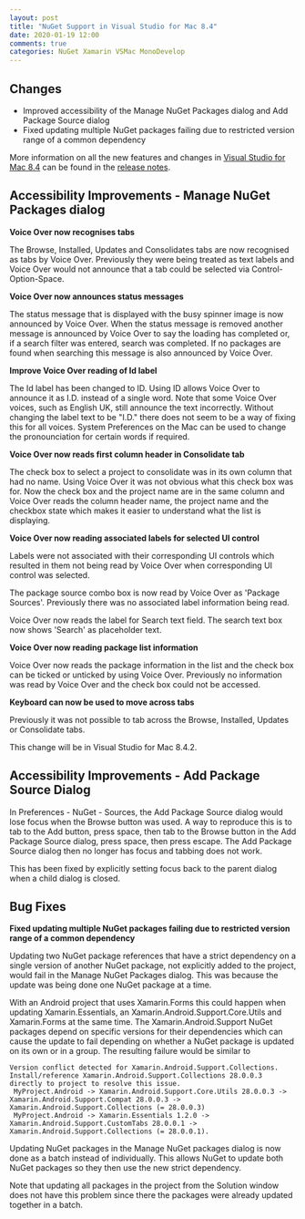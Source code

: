 ```yaml
---
layout: post
title: "NuGet Support in Visual Studio for Mac 8.4"
date: 2020-01-19 12:00
comments: true
categories: NuGet Xamarin VSMac MonoDevelop
---
```


## Changes

   * Improved accessibility of the Manage NuGet Packages dialog and Add Package Source dialog
   * Fixed updating multiple NuGet packages failing due to restricted version range of a common dependency
 
More information on all the new features and changes in [Visual Studio for Mac 8.4](https://www.visualstudio.com/vs/visual-studio-mac/)
can be found in the [release notes](https://docs.microsoft.com/en-us/visualstudio/releasenotes/vs2019-mac-relnotes).

## Accessibility Improvements - Manage NuGet Packages dialog

**Voice Over now recognises tabs**

The Browse, Installed, Updates and Consolidates tabs are now recognised as tabs
by Voice Over. Previously they were being treated as text labels and Voice Over
would not announce that a tab could be selected via Control-Option-Space.

**Voice Over now announces status messages**

The status message that is displayed with the busy spinner image is now
announced by Voice Over. When the status message is removed another
message is announced by Voice Over to say the loading has completed
or, if a search filter was entered, search was completed. If no
packages are found when searching this message is also announced
by Voice Over.

**Improve Voice Over reading of Id label**

The Id label has been changed to ID. Using ID allows Voice Over to announce it as I.D. instead of a single
word. Note that some Voice Over voices, such as English UK, still
announce the text incorrectly. Without changing the label text to be "I.D."
there does not seem to be a way of fixing this for all voices. System
Preferences on the Mac can be used to change the pronounciation for
certain words if required.

**Voice Over now reads first column header in Consolidate tab**

The check box to select a project to consolidate was in its own column that
had no name. Using Voice Over it was not obvious what this check box was for. Now the check
box and the project name are in the same column and Voice Over reads
the column header name, the project name and the checkbox state which
makes it easier to understand what the list is displaying.

**Voice Over now reading associated labels for selected UI control**

Labels were not associated with their corresponding UI controls which
resulted in them not being read by Voice Over when corresponding UI control
was selected.

The package source combo box is now read by Voice Over as 'Package Sources'.
Previously there was no associated label information being read.

Voice Over now reads the label for Search text field. The search text box now shows 'Search' as
placeholder text.

**Voice Over now reading package list information**

Voice Over now reads the package information in the list and the check box
can be ticked or unticked by using Voice Over. Previously no information was
read by Voice Over and the check box could not be accessed.

**Keyboard can now be used to move across tabs** 

Previously it was not possible to tab across the Browse, Installed, Updates or Consolidate tabs.

This change will be in Visual Studio for Mac 8.4.2.

## Accessibility Improvements - Add Package Source Dialog

In Preferences - NuGet - Sources, the Add Package Source dialog
would lose focus when the Browse button was used. A way to reproduce
this is to tab to the Add button, press space, then tab to the
Browse button in the Add Package Source dialog, press space, then
press escape. The Add Package Source dialog then no longer has focus
and tabbing does not work.

This has been fixed by explicitly setting focus back to the parent dialog
when a child dialog is closed.

## Bug Fixes

**Fixed updating multiple NuGet packages failing due to restricted version range of a common dependency**

Updating two NuGet package references that have a strict dependency
on a single version of another NuGet package, not explicitly added
to the project, would fail in the Manage NuGet Packages dialog. This
was because the update was being done one NuGet package at a time.

With an Android project that uses Xamarin.Forms this could happen when updating
Xamarin.Essentials, an Xamarin.Android.Support.Core.Utils and Xamarin.Forms at the same time.
The Xamarin.Android.Support NuGet packages
depend on specific versions for their dependencies which can cause the update to fail
depending on whether a NuGet package is updated on its own or in a group. The resulting failure
would be similar to

```
Version conflict detected for Xamarin.Android.Support.Collections. Install/reference Xamarin.Android.Support.Collections 28.0.0.3 directly to project to resolve this issue. 
 MyProject.Android -> Xamarin.Android.Support.Core.Utils 28.0.0.3 -> Xamarin.Android.Support.Compat 28.0.0.3 -> Xamarin.Android.Support.Collections (= 28.0.0.3) 
 MyProject.Android -> Xamarin.Essentials 1.2.0 -> Xamarin.Android.Support.CustomTabs 28.0.0.1 -> Xamarin.Android.Support.Collections (= 28.0.0.1).
```

Updating NuGet packages in the Manage NuGet packages dialog is now done
as a batch instead of individually. This allows NuGet to
update both NuGet packages so they then use the new strict dependency.

Note that updating all packages in the project from the Solution
window does not have this problem since there the packages were already
updated together in a batch.





